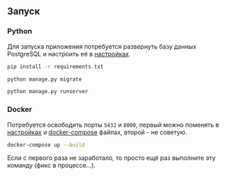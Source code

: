 ## Запуск

### Python

Для запуска приложения потребуется развернуть базу данных PostgreSQL и настроить её в [настройках](AniMemo/settings.py).

```bash
pip install -r requirements.txt
```

```bash
python manage.py migrate
```

```bash
python manage.py runserver
```

### Docker

Потребуется освободить порты `5432` и `8000`, первый можно поменять в [настройках](AniMemo/settings.py) и [docker-compose](docker-compose.yaml) 
файлах, второй - не советую.

```bash
docker-compose up --build
```

Если с первого раза не заработало, то просто ещё раз выполните эту команду (фикс в процессе...).
